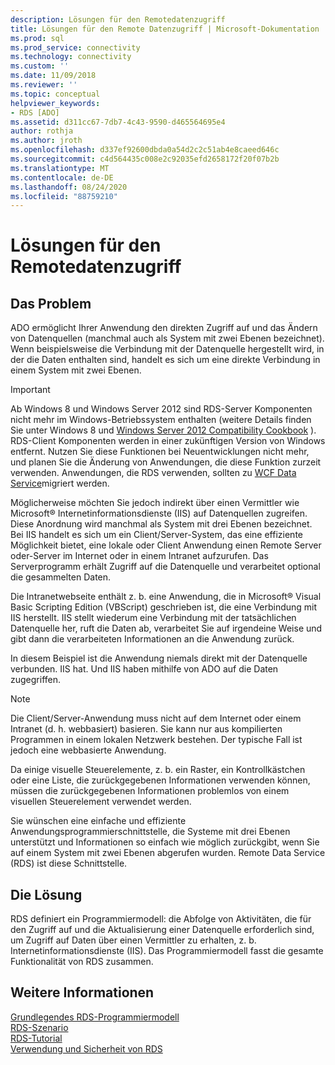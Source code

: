 ```yaml
---
description: Lösungen für den Remotedatenzugriff
title: Lösungen für den Remote Datenzugriff | Microsoft-Dokumentation
ms.prod: sql
ms.prod_service: connectivity
ms.technology: connectivity
ms.custom: ''
ms.date: 11/09/2018
ms.reviewer: ''
ms.topic: conceptual
helpviewer_keywords:
- RDS [ADO]
ms.assetid: d311cc67-7db7-4c43-9590-d465564695e4
author: rothja
ms.author: jroth
ms.openlocfilehash: d337ef92600dbda0a54d2c2c51ab4e8caeed646c
ms.sourcegitcommit: c4d564435c008e2c92035efd2658172f20f07b2b
ms.translationtype: MT
ms.contentlocale: de-DE
ms.lasthandoff: 08/24/2020
ms.locfileid: "88759210"
---
```

# <a name="solutions-for-remote-data-access"></a>Lösungen für den Remotedatenzugriff
## <a name="the-issue"></a>Das Problem  
 ADO ermöglicht Ihrer Anwendung den direkten Zugriff auf und das Ändern von Datenquellen (manchmal auch als System mit zwei Ebenen bezeichnet). Wenn beispielsweise die Verbindung mit der Datenquelle hergestellt wird, in der die Daten enthalten sind, handelt es sich um eine direkte Verbindung in einem System mit zwei Ebenen.  
  
> [!IMPORTANT]
>  Ab Windows 8 und Windows Server 2012 sind RDS-Server Komponenten nicht mehr im Windows-Betriebssystem enthalten (weitere Details finden Sie unter Windows 8 und [Windows Server 2012 Compatibility Cookbook](https://www.microsoft.com/download/details.aspx?id=27416) ). RDS-Client Komponenten werden in einer zukünftigen Version von Windows entfernt. Nutzen Sie diese Funktionen bei Neuentwicklungen nicht mehr, und planen Sie die Änderung von Anwendungen, die diese Funktion zurzeit verwenden. Anwendungen, die RDS verwenden, sollten zu [WCF Data Service](https://go.microsoft.com/fwlink/?LinkId=199565)migriert werden.  
  
 Möglicherweise möchten Sie jedoch indirekt über einen Vermittler wie Microsoft® Internetinformationsdienste (IIS) auf Datenquellen zugreifen. Diese Anordnung wird manchmal als System mit drei Ebenen bezeichnet. Bei IIS handelt es sich um ein Client/Server-System, das eine effiziente Möglichkeit bietet, eine lokale oder Client Anwendung einen Remote Server oder-Server im Internet oder in einem Intranet aufzurufen. Das Serverprogramm erhält Zugriff auf die Datenquelle und verarbeitet optional die gesammelten Daten.  
  
 Die Intranetwebseite enthält z. b. eine Anwendung, die in Microsoft® Visual Basic Scripting Edition (VBScript) geschrieben ist, die eine Verbindung mit IIS herstellt. IIS stellt wiederum eine Verbindung mit der tatsächlichen Datenquelle her, ruft die Daten ab, verarbeitet Sie auf irgendeine Weise und gibt dann die verarbeiteten Informationen an die Anwendung zurück.  
  
 In diesem Beispiel ist die Anwendung niemals direkt mit der Datenquelle verbunden. IIS hat. Und IIS haben mithilfe von ADO auf die Daten zugegriffen.  
  
> [!NOTE]
>  Die Client/Server-Anwendung muss nicht auf dem Internet oder einem Intranet (d. h. webbasiert) basieren. Sie kann nur aus kompilierten Programmen in einem lokalen Netzwerk bestehen. Der typische Fall ist jedoch eine webbasierte Anwendung.  
  
 Da einige visuelle Steuerelemente, z. b. ein Raster, ein Kontrollkästchen oder eine Liste, die zurückgegebenen Informationen verwenden können, müssen die zurückgegebenen Informationen problemlos von einem visuellen Steuerelement verwendet werden.  
  
 Sie wünschen eine einfache und effiziente Anwendungsprogrammierschnittstelle, die Systeme mit drei Ebenen unterstützt und Informationen so einfach wie möglich zurückgibt, wenn Sie auf einem System mit zwei Ebenen abgerufen wurden. Remote Data Service (RDS) ist diese Schnittstelle.  
  
## <a name="the-solution"></a>Die Lösung  
 RDS definiert ein Programmiermodell: die Abfolge von Aktivitäten, die für den Zugriff auf und die Aktualisierung einer Datenquelle erforderlich sind, um Zugriff auf Daten über einen Vermittler zu erhalten, z. b. Internetinformationsdienste (IIS). Das Programmiermodell fasst die gesamte Funktionalität von RDS zusammen.  
  
## <a name="see-also"></a>Weitere Informationen  
 [Grundlegendes RDS-Programmiermodell](./basic-rds-programming-model.md)   
 [RDS-Szenario](./rds-scenario.md)   
 [RDS-Tutorial](./rds-tutorial.md)   
 [Verwendung und Sicherheit von RDS](./rds-usage-and-security.md)